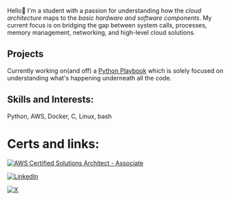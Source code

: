 Hello👋 I'm a student with a passion for understanding how the _cloud architecture_ maps to the _basic hardware and software components_. My current focus is on bridging the gap between system calls, processes, memory management, networking, and high-level cloud solutions.

## Projects
Currently working on(and off) a [Python Playbook](https://github.com/manav-dl/Python-Playground) which is solely focused on understanding what's happening underneath all the code.

## Skills and Interests:
Python, AWS, Docker, C, Linux, bash

# Certs and links:
[![AWS Certified Solutions Architect - Associate](https://img.shields.io/badge/AWS%20Certified%20Solutions%20Architect-Associate-007BB8?style=for-the-badge&logo=amazonaws)](https://www.credly.com/badges/e3ff93ed-d06f-4d1e-81e3-d3ff0cdffa38/public_url)



[![LinkedIn](https://img.shields.io/badge/LinkedIn-manavmitansh?style=for-the-badge&logo=linkedin&logoColor=white&color=0A66C2)](https://www.linkedin.com/in/manavmitansh/)

[![X](https://img.shields.io/badge/X-soynonomus?style=flat-square&logo=X&logoColor=black)](https://twitter.com/soynonomus)





<!--
**manav-dl/manav-dl** is a ✨ _special_ ✨ repository because its `README.md` (this file) appears on your GitHub profile.

Here are some ideas to get you started:

- 🔭 I’m currently working on ...
- 🌱 I’m currently learning ...
- 👯 I’m looking to collaborate on ...
- 🤔 I’m looking for help with ...
- 💬 Ask me about ...
- 📫 How to reach me: ...
- 😄 Pronouns: ...
- ⚡ Fun fact: ...
-->
